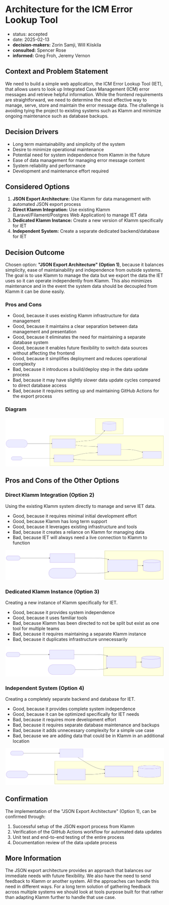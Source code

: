# Architecture for the ICM Error Lookup Tool

- status: accepted
- date: 2025-02-13
- **decision-makers:** Zorin Samji, Will Kiiskila
- **consulted:** Spencer Rose
- **informed:** Greg Froh, Jeremy Vernon

## Context and Problem Statement

We need to build a simple web application, the ICM Error Lookup Tool (IET), that allows users to look up Integrated Case Management (ICM) error messages and retrieve helpful information. While the frontend requirements are straightforward, we need to determine the most effective way to manage, serve, store and maintain the error message data. The challenge is avoiding tying the project to existing systems such as Klamm and minimize ongoing maintenance such as database backups.

## Decision Drivers

- Long term maintainability and simplicity of the system
- Desire to minimize operational maintenance
- Potential need for system independence from Klamm in the future
- Ease of data management for managing error message content
- System reliability and performance
- Development and maintenance effort required

## Considered Options

1. **JSON Export Architecture:** Use Klamm for data management with automated JSON export process
2. **Direct Klamm Integration:** Use existing Klamm (Laravel/Filament/Postgres Web Application) to manage IET data
3. **Dedicated Klamm Instance:** Create a new version of Klamm specifically for IET
4. **Independent System:** Create a separate dedicated backend/database for IET

## Decision Outcome

Chosen option: **"JSON Export Architecture" (Option 1)**, because it balances simplicity, ease of maintainability and independence from outside systems. The goal is to use Klamm to manage the data but we export the data the IET uses so it can operate independently from Klamm. This also minimizes maintenance and in the event the system data should be decoupled from Klamm it can be done easily.

### Pros and Cons

- Good, because it uses existing Klamm infrastructure for data management
- Good, because it maintains a clear separation between data management and presentation
- Good, because it eliminates the need for maintaining a separate database system
- Good, because it enables future flexibility to switch data sources without affecting the frontend
- Good, because it simplifies deployment and reduces operational complexity
- Bad, because it introduces a build/deploy step in the data update process
- Bad, because it may have slightly slower data update cycles compared to direct database access
- Bad, because it requires setting up and maintaining GitHub Actions for the export process

### Diagram

![JSON Export Architecture](/l4b-static/images/json-export-architecture.svg)

## Pros and Cons of the Other Options

### Direct Klamm Integration (Option 2)

Using the existing Klamm system directly to manage and serve IET data.

- Good, because it requires minimal initial development effort
- Good, because Klamm has long term support
- Good, because it leverages existing infrastructure and tools
- Bad, because it creates a reliance on Klamm for managing data
- Bad, because IET will always need a live connection to Klamm to function

![Direct Klamm Integration](/l4b-static/images/direct-klamm-integration.svg)

### Dedicated Klamm Instance (Option 3)

Creating a new instance of Klamm specifically for IET.

- Good, because it provides system independence
- Good, because it uses familiar tools
- Bad, because Klamm has been directed to not be split but exist as one tool for multiple teams
- Bad, because it requires maintaining a separate Klamm instance
- Bad, because it duplicates infrastructure unnecessarily

![Dedicated Klamm Instance](/l4b-static/images/dedicated-klamm-instance.svg)

### Independent System (Option 4)

Creating a completely separate backend and database for IET.

- Good, because it provides complete system independence
- Good, because it can be optimized specifically for IET needs
- Bad, because it requires more development effort
- Bad, because it requires separate database maintenance and backups
- Bad, because it adds unnecessary complexity for a simple use case
- Bad, because we are adding data that could be in Klamm in an additional location

![Independent System](/l4b-static/images/independent-system.svg)

## Confirmation

The implementation of the "JSON Export Architecture" (Option 1), can be confirmed through:

1. Successful setup of the JSON export process from Klamm
2. Verification of the GitHub Actions workflow for automated data updates
3. Unit test and end-to-end testing of the entire process
4. Documentation review of the data update process

## More Information

The JSON export architecture provides an approach that balances our immediate needs with future flexibility. We also have the need to send feedback to Klamm or another system. All the approaches can handle this need in different ways. For a long term solution of gathering feedback across multiple systems we should look at tools purpose built for that rather than adapting Klamm further to handle that use case.
